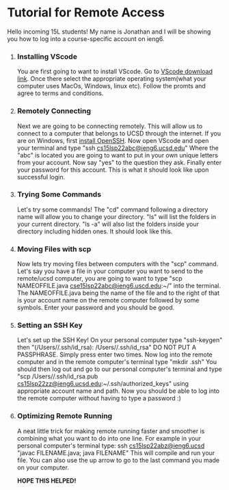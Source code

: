 # Tutorial for Remote Access

Hello incoming 15L students! My name is Jonathan and I will be showing you how to log into a course-specific account on ieng6.

1. ### Installing VScode
    You are first going to want to install VScode. Go to [VScode download link](https://code.visualstudio.com/download). Once there select the appropriate operating system(what your computer uses MacOs, Windows, linux etc). Follow the promts and agree to terms and conditions.

2. ### Remotely Connecting
    Next we are going to be connecting remotely. This will allow us to connect to a computer that belongs to UCSD through the internet. If you are on Windows, first [install OpenSSH](https://docs.microsoft.com/en-us/windows-server/administration/openssh/openssh_install_firstuse). Now open VScode and open your terminal and type "ssh cs15lsp22abc@ieng6.ucsd.edu" Where the "abc" is located you are going to want to put in your own unique letters from your account. Now say "yes" to the question they ask. Finally enter your password for this account. This is what it should look like upon successful login.

3. ### Trying Some Commands
    Let's try some commands! The "cd" command following a directory name will allow you to change your directory. "ls" will list the folders in your current directory. "ls -a" will also list the folders inside your directory including hidden ones. It should look like this.

4. ### Moving Files with scp
    Now lets try moving files between computers with the "scp" command. Let's say you have a file in your computer you want to send to the remote/ucsd computer, you are going to want to type "scp NAMEOFFILE.java cse15lsp22abc@ieng6.uscd.edu:~/" into the terminal. The NAMEOFFILE.java being the name of the file and to the right of that is your account name on the remote computer followed by some symbols. Enter your password and you should be good.

5. ### Setting an SSH Key
    Let's set up the SSH Key! On your personal computer type "ssh-keygen" then "(/Users/<user-name>/.ssh/id_rsa): /Users/<user-name>/.ssh/id_rsa" DO NOT PUT A PASSPHRASE. Simply press enter two times. Now log into the remote computer and in the remote computer's terminal type "mkdir .ssh" You should then log out and go to our personal computer's terminal and type "scp /Users/<user-name>/.ssh/id_rsa.pub cs15lsp22zz@ieng6.ucsd.edu:~/.ssh/authorized_keys" using appropriate account name and path. Now you should be able to log into the remote computer without having to type a password :)

6. ### Optimizing Remote Running
    A neat little trick for making remote running faster and smoother is combining what you want to do into one line. For example in your personal computer's terminal type: ssh cs15lsp22abz@ieng6.ucsd "javac FILENAME.java; java FILENAME" This will compile and run your file. You can also use the up arrow to go to the last command you made on your computer.

    **HOPE THIS HELPED!**

